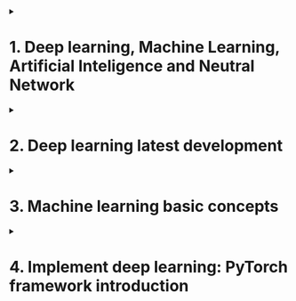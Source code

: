 <details>
<summary><h1>1. Deep learning, Machine Learning, Artificial Inteligence and Neutral Network</h1></summary>


</details>


<details>
<summary><h1>2. Deep learning latest development</h1></summary>


</details>


<details>
<summary><h1>3. Machine learning basic concepts</h1></summary>

## 3.1 Samples, features and labels

## 3.2 Classification and Regression

## 3.3 Supervised learning and Unsupervised learning

## 3.4 How to check a model is good or not?

</details>

<details>
<summary><h1>4. Implement deep learning: PyTorch framework introduction</h1></summary>
We use Pandas and NumPy to perform very low-level, fundamental operations, so we generally don't consider them to be frameworks.
However, PyTorch and scikit-learn are built on top of libraries like NumPy, forming higher-level libraries. In these libraries, we generally do not perform very low-level and basic operations, but instead focus on building complex programs to solve problems. For such libraries, we call them frameworks.

## 4.1 PyTorch advantages
How can we achieve excellent results with a neural network algorithm? In machine learning, we improve the performance of algorithms through model selection, parameter tuning, feature engineering, and other techniques. However, in neural networks, we can actually only do two things:

- 1. Increase data size.
- 2. Adjust neural network architecture. This refers to adjusting the number of neurous on the grid, the number of layers in the netowrk, and the way information is transmitted between grids.

## 4.2 PyTorch basic architecture

![Python_File_Operation](/_Deep_Learning_using_PyTorch/imgs/Torch.png)

![Python_File_Operation](/_Deep_Learning_using_PyTorch/imgs/AI.png)

</details>














